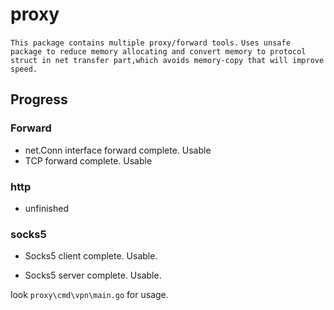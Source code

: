 # proxy
`This package contains multiple proxy/forward tools.`
`Uses unsafe package to reduce memory allocating and convert memory to protocol struct in net transfer part,which avoids memory-copy that will improve speed.`

## Progress

### Forward

- net.Conn interface forward complete. Usable
- TCP forward complete. Usable

### http

- unfinished

### socks5

- Socks5 client complete. Usable.

- Socks5 server complete. Usable.


look `proxy\cmd\vpn\main.go` for usage.  